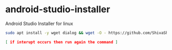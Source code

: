 # android-studio-installer
Android Studio Installer for linux

```bash
sudo apt install -y wget dialog && wget -O - https://github.com/ShivaShirsath/android-studio-installer/raw/master/run | bash
```
```json
[ if interupt occurs then run again the command ]
```



